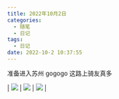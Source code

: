 ```yaml
---
title: 2022年10月2日
categories:
  - 随笔
  - 日记
tags:
  - 日记
date: 2022-10-2 10:37:55
---
```


准备进入苏州 gogogo 这路上骑友真多

| ![](http://feizhufanfan.top:18088/minio/images/blog/20230225173038.png) | ![](http://feizhufanfan.top:18088/minio/images/blog/20230225173051.png) | ![](http://feizhufanfan.top:18088/minio/images/blog/20230225173111.png) |